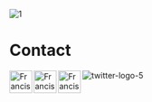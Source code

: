 ![1](https://user-images.githubusercontent.com/44758448/127086555-6f5318b4-de55-4a60-b565-1ee370b5b99b.png)

**<h1>Contact</h1>**

<a href="https://github.com/weslleycz"> <img align="left" alt="Francisco Weslley | Portfolio" width="40px" src="https://user-images.githubusercontent.com/44758448/127093127-ec7e2a15-f274-499d-a23d-a049ffcaa0f6.png" /> </a>
<a href="https://www.linkedin.com/in/francisco-weslley/"><img align="left" alt="Francisco Weslleya | LinkedIn" width="40px" src="https://user-images.githubusercontent.com/44758448/127091725-2f9a1685-4cd6-4438-be38-2e7846fd71fd.png" /></a>
<a href="https://www.instagram.com/goik.png/"><img align="left" alt="Francisco Weslley | Instagram" width="40px" src="https://user-images.githubusercontent.com/44758448/127092426-59c258fc-2cd2-46eb-be70-08e51a6b1743.png" /></a>
![twitter-logo-5](https://user-images.githubusercontent.com/44758448/127093766-0453e150-d07a-4bc8-9d51-8353920b25a0.png)
